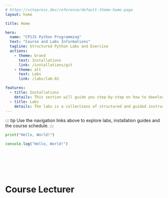 ```yaml
---
# https://vitepress.dev/reference/default-theme-home-page
layout: home

title: Home

hero:
  name: "CP115 Python Programming"
  text: "Course and Labs Informations"
  tagline: Structured Python Labs and Exercise
  actions:
    - theme: brand
      text: Installations
      link: /installations/git
    - theme: alt
      text: Labs
      link: /labs/lab-01

features:
  - title: Installations
    details: This section will guide you step-by-step on how to download and install all the necessary software and tools that we are going to need in this course
  - title: Labs
    details: The labs is a collections of structured and guided instructions that we can do together to understand Python concept better
---
```


::: tip
Use the navigation links above to explore labs, installation guides and the course schedule.
:::

<CodeGroup>
<CodeGroupItem title="Python" active>

```python
print("Hello, World!")
```

</CodeGroupItem>
<CodeGroupItem title="JavaScript">

```js
console.log("Hello, World!")
```

</CodeGroupItem>
</CodeGroup>




<script setup>
import { VPTeamMembers } from 'vitepress/theme'

const members = [
  {
    avatar: 'https://github.com/Aiman-Haris.png',
    name: 'Muhammad Aiman Haris',
    title: 'Lecturer',
    org : 'Kolej Matrikulasi Labuan',
    desc : 'I have few years experience in teaching programming using Python, Java and Javascript. If you have any questions, please don’t hesitate to reach out via the link below. Enjoy the course!',
    links: [
      {icon : 'whatsapp', link :'https://wasap.my/+60143294625'},
      { icon: 'gmail', link: 'mailto:bm-3570@moe-dl.edu.my' },
      { icon: 'github', link: 'https://github.com/Aiman-Haris' }
      
    ]
  },

]
</script>

<br>
<br>
<br>
<br>


# Course Lecturer

<VPTeamMembers size="small" :members />


